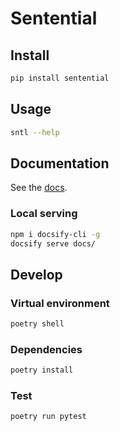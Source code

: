 # Sentential

## Install

```sh
pip install sentential
```

## Usage

```sh
sntl --help
```

## Documentation

See the [docs](https://wheegee.github.io/sentential/).

### Local serving

```sh
npm i docsify-cli -g
docsify serve docs/
```

## Develop

### Virtual environment

```sh
poetry shell
```

### Dependencies

```sh
poetry install
```

### Test

```sh
poetry run pytest
```
